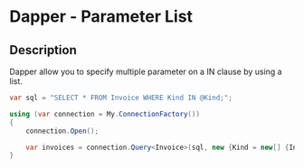 # Dapper - Parameter List 

## Description
Dapper allow you to specify multiple parameter on a IN clause by using a list.

```csharp
var sql = "SELECT * FROM Invoice WHERE Kind IN @Kind;";

using (var connection = My.ConnectionFactory())
{
	connection.Open();

	var invoices = connection.Query<Invoice>(sql, new {Kind = new[] {InvoiceKind.StoreInvoice, InvoiceKind.WebInvoice}}).ToList();
}

```